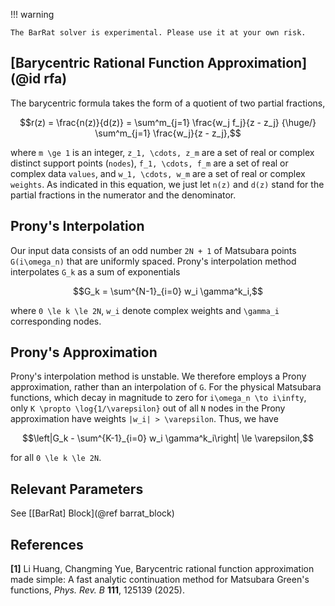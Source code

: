 !!! warning

    The BarRat solver is experimental. Please use it at your own risk.

## [Barycentric Rational Function Approximation](@id rfa)

The barycentric formula takes the form of a quotient of two partial fractions,

```math
r(z) = \frac{n(z)}{d(z)}
     = \sum^m_{j=1} \frac{w_j f_j}{z - z_j}
     {\huge/} \sum^m_{j=1} \frac{w_j}{z - z_j},
```

where ``m \ge 1`` is an integer, ``z_1, \cdots, z_m`` are a set of real or complex distinct support points (`nodes`), ``f_1, \cdots, f_m`` are a set of real or complex data `values`, and ``w_1, \cdots, w_m`` are a set of real or complex `weights`. As indicated in this equation, we just let ``n(z)`` and ``d(z)`` stand for the partial fractions in the numerator and the denominator.

## Prony's Interpolation

Our input data consists of an odd number ``2N + 1`` of Matsubara points ``G(i\omega_n)`` that are uniformly spaced. Prony's interpolation method interpolates ``G_k`` as a sum of exponentials

```math
G_k = \sum^{N-1}_{i=0} w_i \gamma^k_i,
```

where ``0 \le k \le 2N``, ``w_i`` denote complex weights and ``\gamma_i`` corresponding nodes.

## Prony's Approximation

Prony's interpolation method is unstable. We therefore employs a Prony approximation, rather than an interpolation of ``G``. For the physical Matsubara functions, which decay in magnitude to zero for ``i\omega_n \to i\infty``, only ``K \propto \log{1/\varepsilon}`` out of
all ``N`` nodes in the Prony approximation have weights ``|w_i| > \varepsilon``. Thus, we have

```math
\left|G_k - \sum^{K-1}_{i=0} w_i \gamma^k_i\right| \le \varepsilon,
```

for all ``0 \le k \le 2N``.

## Relevant Parameters

See [[BarRat] Block](@ref barrat_block)

## References

**[1]** Li Huang, Changming Yue, Barycentric rational function approximation made simple: A fast analytic continuation method for Matsubara Green's functions, *Phys. Rev. B* **111**, 125139 (2025).
